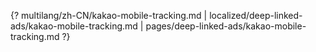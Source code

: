 {? multilang/zh-CN/kakao-mobile-tracking.md | localized/deep-linked-ads/kakao-mobile-tracking.md | pages/deep-linked-ads/kakao-mobile-tracking.md ?}
